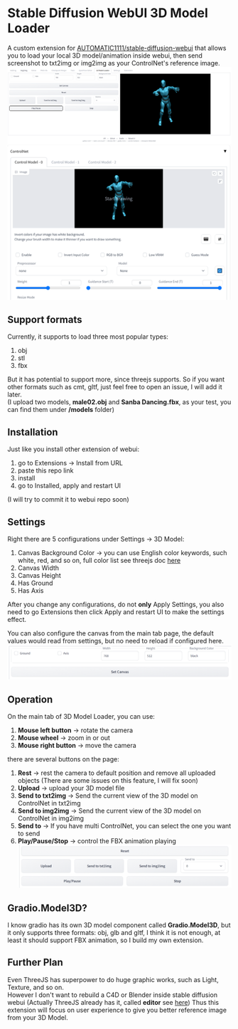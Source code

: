 # Stable Diffusion WebUI 3D Model Loader
A custom extension for [AUTOMATIC1111/stable-diffusion-webui](https://github.com/AUTOMATIC1111/stable-diffusion-webui) that allows you to load your local 3D model/animation inside webui, then send screenshot to txt2img or img2img as your ControlNet's reference image.  
![1.png](doc/images/1.png)
![controlnet.png](doc/images/controlnet.png)

## Support formats
Currently, it supports to load three most popular types:
1. obj
2. stl
3. fbx

But it has potential to support more, since threejs supports.
So if you want other formats such as cmt, gltf, just feel free to open an issue, I will add it later.  
(I upload two models, **male02.obj** and **Sanba Dancing.fbx**, as your test, you can find them under **/models** folder)

## Installation
Just like you install other extension of webui:
1. go to Extensions -> Install from URL
2. paste this repo link
3. install
4. go to Installed, apply and restart UI

(I will try to commit it to webui repo soon)

## Settings
Right there are 5 configurations under Settings -> 3D Model:
1. Canvas Background Color -> you can use English color keywords, such white, red, and so on, full color list see threejs doc [here](https://github.com/mrdoob/three.js/blob/f9ae9899444a88a8fe2fcd1b847e9136d4a145bf/build/three.js#L8722)
2. Canvas Width
3. Canvas Height
4. Has Ground
5. Has Axis

After you change any configurations, do not **only** Apply Settings, you also need to go Extensions then click Apply and restart UI to make the settings effect.

You can also configure the canvas from the main tab page, the default values would read from settings, but no need to reload if configured here. 
![configureFromPage.png](doc/images/configureFromPage.png)
## Operation
On the main tab of 3D Model Loader, you can use:
1. **Mouse left button** -> rotate the camera
2. **Mouse wheel** -> zoom in or out
3. **Mouse right button** -> move the camera

there are several buttons on the page:
1. **Rest** -> rest the camera to default position and remove all uploaded objects (There are some issues on this feature, I will fix soon)
2. **Upload** -> upload your 3D model file
3. **Send to txt2img** -> Send the current view of the 3D model on ControlNet in txt2img 
4. **Send to img2img** -> Send the current view of the 3D model on ControlNet in img2img
5. **Send to** -> If you have multi ControlNet, you can select the one you want to send
6. **Play/Pause/Stop** -> control the FBX animation playing
![buttons.png](doc/images/buttons.png)

## Gradio.Model3D?
I know gradio has its own 3D model component called **Gradio.Model3D**, but it only supports three formats: obj, glb and gltf, I think it is not enough, at least it should support FBX animation, so I build my own extension.

## Further Plan
Even ThreeJS has superpower to do huge graphic works, such as Light, Texture, and so on.  
However I don't want to rebuild a C4D or Blender inside stable diffusion webui (Actually ThreeJS already has it, called **editor** see [here](https://threejs.org/editor/))
Thus this extension will focus on user experience to give you better reference image from your 3D Model.
